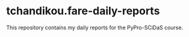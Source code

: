 # tchandikou.fare-daily-reports
This repository contains my daily reports for the PyPro-SCiDaS course.
